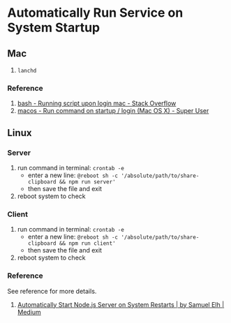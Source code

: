 # Automatically Run Service on System Startup

## Mac

1. `lanchd`

### Reference

1. [bash - Running script upon login mac - Stack Overflow](https://stackoverflow.com/questions/6442364/running-script-upon-login-mac)
1. [macos - Run command on startup / login (Mac OS X) - Super User](https://superuser.com/questions/229773/run-command-on-startup-login-mac-os-x)

## Linux

### Server

1. run command in terminal: `crontab -e`
   - enter a new line: `@reboot sh -c '/absolute/path/to/share-clipboard && npm run server'`
   - then save the file and exit
1. reboot system to check

### Client

1. run command in terminal: `crontab -e`
   - enter a new line: `@reboot sh -c '/absolute/path/to/share-clipboard && npm run client'`
   - then save the file and exit
1. reboot system to check

### Reference

See reference for more details.

1. [Automatically Start Node.js Server on System Restarts | by Samuel Elh | Medium](https://medium.com/@elhardoum/automatically-start-node-js-server-on-system-restarts-cab3d2194674)
